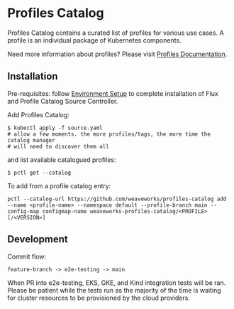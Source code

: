 # Profiles Catalog

Profiles Catalog contains a curated list of profiles for various use cases. A profile is an individual package of Kubernetes components. 

Need more information about profiles? Please visit [Profiles Documentation](https://profiles.dev/docs/intro).

## Installation
Pre-requisites: follow [Environment Setup](https://profiles.dev/docs/tutorial-basics/setup) to complete installation of Flux and Profile Catalog Source Controller.

Add Profiles Catalog:
```
$ kubectl apply -f source.yaml
# allow a few moments. the more profiles/tags, the more time the catalog manager
# will need to discover them all
```

and list available catalogued profiles:
```
$ pctl get --catalog   
```

To add from a profile catalog entry: 
```
pctl --catalog-url https://github.com/weaveworks/profiles-catalog add --name <profile-name> --namespace default --profile-branch main --config-map configmap-name weaveworks-profiles-catalog/<PROFILE>[/<VERSION>]
```

## Development
Commit flow:
```
feature-branch -> e2e-testing -> main
```

When PR into e2e-testing, EKS, GKE, and Kind integration tests will be ran. Please be patient while the tests run as the majority of the time is waiting for cluster resources to be provisioned by the cloud providers. 